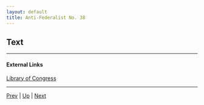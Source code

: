 ```yaml
---
layout: default
title: Anti-Federalist No. 38
---
```


## Text

---
#### External Links
[Library of Congress]()

---

[Prev](37.md) | [Up](README.md) | [Next](39.md)
